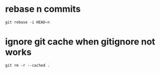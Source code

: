 # rebase n commits
```
git rebase -i HEAD~n
```

# ignore git cache when gitignore not works
```
git rm -r --cached .
```
